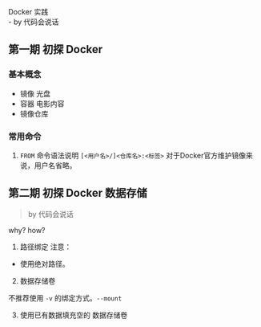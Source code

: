 Docker 实践  
    - by 代码会说话
    
## 第一期 初探 Docker
### 基本概念
- 镜像 光盘
- 容器 电影内容
- 镜像仓库

### 常用命令
1. `FROM` 命令语法说明 `[<用户名>/]<仓库名>:<标签>`
  对于Docker官方维护镜像来说，用户名省略。

## 第二期 初探 Docker 数据存储

> by 代码会说话

why?
how?

1. 路径绑定
注意：
- 使用绝对路径。

2. 数据存储卷

不推荐使用 `-v` 的绑定方式。`--mount`

3. 使用已有数据填充空的 数据存储卷
 
